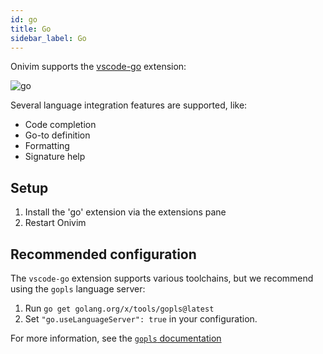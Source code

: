 ```yaml
---
id: go
title: Go
sidebar_label: Go
---
```


Onivim supports the [vscode-go](https://github.com/golang/vscode-go) extension:

![go](https://user-images.githubusercontent.com/13532591/87736719-bf2dfe00-c78d-11ea-89ed-147eea8d0cae.png)

Several language integration features are supported, like:
- Code completion
- Go-to definition
- Formatting
- Signature help

## Setup

1) Install the 'go' extension via the extensions pane
2) Restart Onivim

## Recommended configuration

The `vscode-go` extension supports various toolchains, but we recommend using the `gopls` language server:

1) Run `go get golang.org/x/tools/gopls@latest`
2) Set `"go.useLanguageServer": true` in your configuration.

For more information, see the [`gopls` documentation](https://github.com/golang/vscode-go/blob/master/docs/gopls.md)
